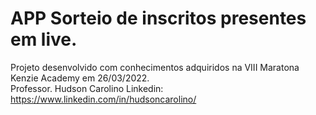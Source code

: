 # APP Sorteio de inscritos presentes em live.

Projeto desenvolvido com conhecimentos adquiridos na VIII Maratona Kenzie Academy em 26/03/2022. <br>
Professor. Hudson Carolino Linkedin: https://www.linkedin.com/in/hudsoncarolino/
